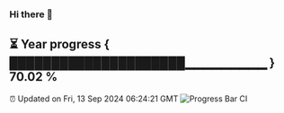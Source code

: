 ### Hi there 👋
⏳ Year progress { █████████████████████▁▁▁▁▁▁▁▁▁ } 70.02 %
---
⏰ Updated on Fri, 13 Sep 2024 06:24:21 GMT
![Progress Bar CI](https://github.com/liununu/liununu/workflows/Progress%20Bar%20CI/badge.svg)
